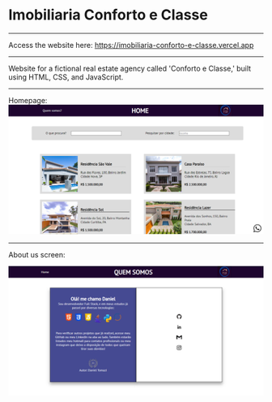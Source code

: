 # Imobiliaria Conforto e Classe
***
Access the website here: https://imobiliaria-conforto-e-classe.vercel.app
***
Website for a fictional real estate agency called 'Conforto e Classe,' built using HTML, CSS, and JavaScript.
***
Homepage:
![img](https://github.com/DanielTomazi/ImobiliariaConforto-e-Classe/blob/main/img-demo.png)
***
About us screen:

![img](https://github.com/DanielTomazi/ImobiliariaConforto-e-Classe/blob/main/img2-demo.png)
